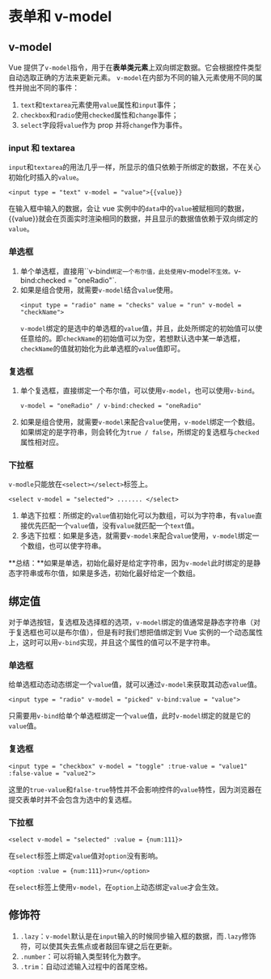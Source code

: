 # 表单和 v-model

## v-model

Vue 提供了`v-model`指令，用于在**表单类元素**上双向绑定数据。它会根据控件类型自动选取正确的方法来更新元素。
`v-model`在内部为不同的输入元素使用不同的属性并抛出不同的事件：

1. `text`和`textarea`元素使用`value`属性和`input`事件；
2. `checkbox`和`radio`使用`checked`属性和`change`事件；
3. `select`字段将`value`作为 prop 并将`change`作为事件。

### input 和 textarea

`input`和`textarea`的用法几乎一样，所显示的值只依赖于所绑定的数据，不在关心初始化时插入的`value`。

```
<input type = "text" v-model = "value">{{value}}
```

在输入框中输入的数据，会让 vue 实例中的`data`中的`value`被赋相同的数据，{{value}}就会在页面实时渲染相同的数据，并且显示的数据值依赖于双向绑定的`value`。

### 单选框

1. 单个单选框，直接用``v-bind`绑定一个布尔值，此处使用`v-model`不生效。`v-bind:checked = "oneRadio"`.
2. 如果是组合使用，就需要`v-model`结合`value`使用。
   ```
   <input type = "radio" name = "checks" value = "run" v-model = "checkName">
   ```
   `v-model`绑定的是选中的单选框的`value`值，并且，此处所绑定的初始值可以使任意给的。即`checkName`的初始值可以为空，若想默认选中某一单选框，`checkName`的值就初始化为此单选框的`value`值即可。

### 复选框

1. 单个复选框，直接绑定一个布尔值，可以使用`v-model`，也可以使用`v-bind`。
   ```
   v-model = "oneRadio" / v-bind:checked = "oneRadio"
   ```
2. 如果是组合使用，就需要`v-model`来配合`value`使用，`v-model`绑定一个数组。如果绑定的是字符串，则会转化为`true / false`，所绑定的复选框与`checked`属性相对应。

### 下拉框

`v-modle`只能放在`<select></select>`标签上。

```
<select v-model = "selected"> ....... </select>
```

1. 单选下拉框：所绑定的`value`值初始化可以为数组，可以为字符串，有`value`直接优先匹配一个`value`值，没有`value`就匹配一个`text`值。
2. 多选下拉框：如果是多选，就需要`v-model`来配合`value`使用，`v-model`绑定一个数组，也可以使字符串。

**总结：**如果是单选，初始化最好是给定字符串，因为`v-model`此时绑定的是静态字符串或布尔值，如果是多选，初始化最好给定一个数组。

## 绑定值

对于单选按钮，复选框及选择框的选项，`v-model`绑定的值通常是静态字符串（对于复选框也可以是布尔值），但是有时我们想把值绑定到 Vue 实例的一个动态属性上，这时可以用`v-bind`实现，并且这个属性的值可以不是字符串。

### 单选框

给单选框动态动态绑定一个`value`值，就可以通过`v-model`来获取其动态`value`值。

```
<input type = "radio" v-model = "picked" v-bind:value = "value">
```

只需要用`v-bind`给单个单选框绑定一个`value`值，此时`v-model`绑定的就是它的`value`值。

### 复选框

```
<input type = "checkbox" v-model = "toggle" :true-value = "value1" :false-value = "value2">
```

这里的`true-value`和`false-true`特性并不会影响控件的`value`特性，因为浏览器在提交表单时并不会包含为选中的复选框。

### 下拉框

```
<select v-model = "selected" :value = {num:111}>
```

在`select`标签上绑定`value`值对`option`没有影响。

```
<option :value = {num:111}>run</option>
```

在`select`标签上使用`v-model`，在`option`上动态绑定`value`才会生效。

## 修饰符

1. `.lazy`：`v-model`默认是在`input`输入的时候同步输入框的数据，而`.lazy`修饰符，可以使其失去焦点或者敲回车键之后在更新。
2. `.number`：可以将输入类型转化为数字。
3. `.trim`：自动过滤输入过程中的首尾空格。
